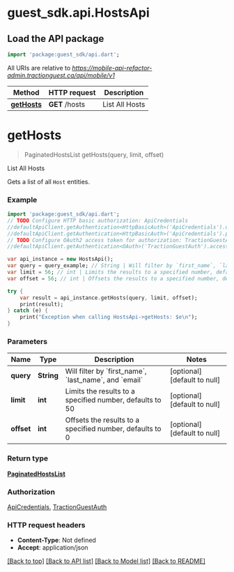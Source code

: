 # guest_sdk.api.HostsApi

## Load the API package
```dart
import 'package:guest_sdk/api.dart';
```

All URIs are relative to *https://mobile-api-refactor-admin.tractionguest.ca/api/mobile/v1*

Method | HTTP request | Description
------------- | ------------- | -------------
[**getHosts**](HostsApi.md#getHosts) | **GET** /hosts | List All Hosts


# **getHosts**
> PaginatedHostsList getHosts(query, limit, offset)

List All Hosts

Gets a list of all `Host` entities.

### Example 
```dart
import 'package:guest_sdk/api.dart';
// TODO Configure HTTP basic authorization: ApiCredentials
//defaultApiClient.getAuthentication<HttpBasicAuth>('ApiCredentials').username = 'YOUR_USERNAME'
//defaultApiClient.getAuthentication<HttpBasicAuth>('ApiCredentials').password = 'YOUR_PASSWORD';
// TODO Configure OAuth2 access token for authorization: TractionGuestAuth
//defaultApiClient.getAuthentication<OAuth>('TractionGuestAuth').accessToken = 'YOUR_ACCESS_TOKEN';

var api_instance = new HostsApi();
var query = query_example; // String | Will filter by `first_name`, `last_name`, and `email`
var limit = 56; // int | Limits the results to a specified number, defaults to 50
var offset = 56; // int | Offsets the results to a specified number, defaults to 0

try { 
    var result = api_instance.getHosts(query, limit, offset);
    print(result);
} catch (e) {
    print("Exception when calling HostsApi->getHosts: $e\n");
}
```

### Parameters

Name | Type | Description  | Notes
------------- | ------------- | ------------- | -------------
 **query** | **String**| Will filter by &#x60;first_name&#x60;, &#x60;last_name&#x60;, and &#x60;email&#x60; | [optional] [default to null]
 **limit** | **int**| Limits the results to a specified number, defaults to 50 | [optional] [default to null]
 **offset** | **int**| Offsets the results to a specified number, defaults to 0 | [optional] [default to null]

### Return type

[**PaginatedHostsList**](PaginatedHostsList.md)

### Authorization

[ApiCredentials](../README.md#ApiCredentials), [TractionGuestAuth](../README.md#TractionGuestAuth)

### HTTP request headers

 - **Content-Type**: Not defined
 - **Accept**: application/json

[[Back to top]](#) [[Back to API list]](../README.md#documentation-for-api-endpoints) [[Back to Model list]](../README.md#documentation-for-models) [[Back to README]](../README.md)

